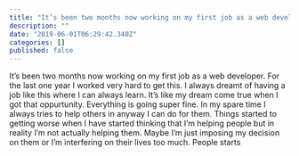 ```yaml
---
title: "It’s been two months now working on my first job as a web developer."
description: ""
date: "2019-06-01T06:29:42.340Z"
categories: []
published: false
---
```


It’s been two months now working on my first job as a web developer. For the last one year I worked very hard to get this. I always dreamt of having a job like this where I can always learn. It’s like my dream come true when I got that oppurtunity. Everything is going super fine. In my spare time I always tries to help others in anyway I can do for them. Things started to getting worse when I have started thinking that I’m helping people but in reality I’m not actually helping them. Maybe I’m just imposing my decision on them or I’m interfering on their lives too much. People starts